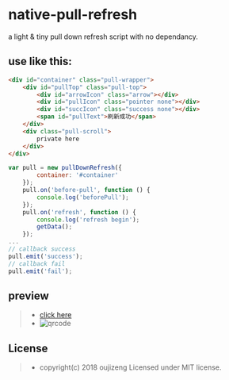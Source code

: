 # native-pull-refresh

a light &amp; tiny pull down refresh script with no dependancy.

## use like this:
```html
<div id="container" class="pull-wrapper">
    <div id="pullTop" class="pull-top">
        <div id="arrowIcon" class="arrow"></div>
        <div id="pullIcon" class="pointer none"></div>
        <div id="succIcon" class="success none"></div>
        <span id="pullText">刷新成功</span>
    </div>
    <div class="pull-scroll">
        private here
    </div>
</div>
```
```javascript
var pull = new pullDownRefresh({
        container: '#container'
    });
    pull.on('before-pull', function () {
        console.log('beforePull');
    });
    pull.on('refresh', function () {
        console.log('refresh begin');
        getData();
    });
...
// callback success
pull.emit('success');
// callback fail
pull.emit('fail');
```

## preview
> * [click here](https://yangyuji.github.io/native-pull-refresh/demo.html)
> * ![qrcode](https://github.com/yangyuji/native-pull-refresh/blob/master/qrcode.png)

## License
> * copyright(c) 2018 oujizeng Licensed under MIT license.
